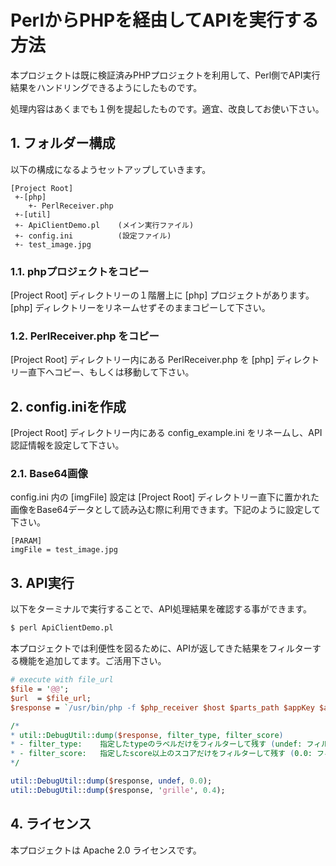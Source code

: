 # PerlからPHPを経由してAPIを実行する方法

本プロジェクトは既に検証済みPHPプロジェクトを利用して、Perl側でAPI実行結果をハンドリングできるようにしたものです。

処理内容はあくまでも１例を提起したものです。適宜、改良してお使い下さい。

## 1. フォルダー構成

以下の構成になるようセットアップしていきます。

```
[Project Root]
 +-[php]
    +- PerlReceiver.php
 +-[util]
 +- ApiClientDemo.pl    (メイン実行ファイル)
 +- config.ini          (設定ファイル)
 +- test_image.jpg
```

### 1.1. phpプロジェクトをコピー

[Project Root] ディレクトリーの１階層上に [php] プロジェクトがあります。[php] ディレクトリーをリネームせずそのままコピーして下さい。

### 1.2. PerlReceiver.php をコピー

[Project Root] ディレクトリー内にある PerlReceiver.php を [php] ディレクトリー直下へコピー、もしくは移動して下さい。

## 2. config.iniを作成

[Project Root] ディレクトリー内にある config_example.ini をリネームし、API認証情報を設定して下さい。

### 2.1. Base64画像

config.ini 内の [imgFile] 設定は [Project Root] ディレクトリー直下に置かれた画像をBase64データとして読み込む際に利用できます。下記のように設定して下さい。

```
[PARAM]
imgFile = test_image.jpg
```

## 3. API実行

以下をターミナルで実行することで、API処理結果を確認する事ができます。
``` perl
$ perl ApiClientDemo.pl
```

本プロジェクトでは利便性を図るために、APIが返してきた結果をフィルターする機能を追加してます。ご活用下さい。

``` perl
# execute with file_url
$file = '@@';
$url  = $file_url;
$response = `/usr/bin/php -f $php_receiver $host $parts_path $appKey $appSecret $file $url`;

/*
* util::DebugUtil::dump($response, filter_type, filter_score)
* - filter_type:    指定したtypeのラベルだけをフィルターして残す (undef: フィルターなし)
* - filter_score:   指定したscore以上のスコアだけをフィルターして残す (0.0: フィルターなし)
*/

util::DebugUtil::dump($response, undef, 0.0);
util::DebugUtil::dump($response, 'grille', 0.4);
```

## 4. ライセンス
本プロジェクトは Apache 2.0 ライセンスです。
